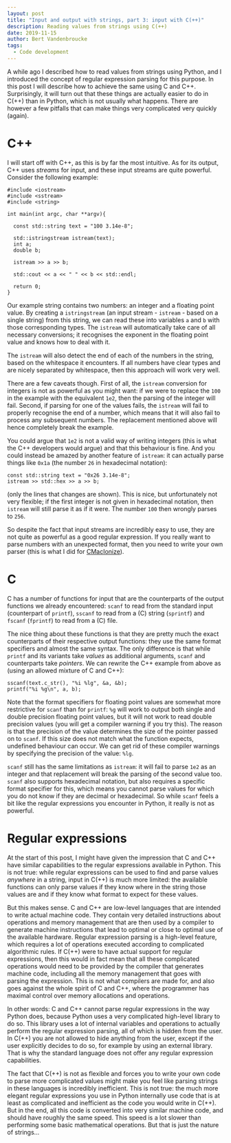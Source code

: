 ```yaml
---
layout: post
title: "Input and output with strings, part 3: input with C(++)"
description: Reading values from strings using C(++)
date: 2019-11-15
author: Bert Vandenbroucke
tags:
  - Code development
---
```


A while ago I described how to read values from strings using Python, 
and I introduced the concept of regular expression parsing for this 
purpose. In this post I will describe how to achieve the same using C 
and C++. Surprisingly, it will turn out that these things are actually 
easier to do in C(++) than in Python, which is not usually what happens. 
There are however a few pitfalls that can make things very complicated 
very quickly (again).

# C++

I will start off with C++, as this is by far the most intuitive. As for 
its output, C++ uses *streams* for input, and these input streams are 
quite powerful. Consider the following example:

```
#include <iostream>
#include <sstream>
#include <string>

int main(int argc, char **argv){

  const std::string text = "100 3.14e-8";

  std::istringstream istream(text);
  int a;
  double b;

  istream >> a >> b;

  std::cout << a << " " << b << std::endl;

  return 0;
}
```

Our example string contains two numbers: an integer and a floating point 
value. By creating a `istringstream` (an input stream - `istream` - 
based on a single string) from this string, we can read these into 
variables `a` and `b` with those corresponding types. The `istream` will 
automatically take care of all necessary conversions; it recognises the 
exponent in the floating point value and knows how to deal with it.

The `istream` will also detect the end of each of the numbers in the 
string, based on the whitespace it encounters. If all numbers have 
clear types and are nicely separated by whitespace, then this approach 
will work very well.

There are a few caveats though. First of all, the `istream` conversion 
for integers is not as powerful as you might want: if we were to replace 
the `100` in the example with the equivalent `1e2`, then the parsing of 
the integer will fail. Second, if parsing for one of the values fails, 
the `istream` will fail to properly recognise the end of a number, which 
means that it will also fail to process any subsequent numbers. The 
replacement mentioned above will hence completely break the example.

You could argue that `1e2` is not a valid way of writing integers (this 
is what the C++ developers would argue) and that this behaviour is fine. 
And you could instead be amazed by another feature of `istream`: it can 
actually parse things like `0x1a` (the number `26` in hexadecimal 
notation):

```
const std::string text = "0x26 3.14e-8";
istream >> std::hex >> a >> b;
```

(only the lines that changes are shown). This is nice, but unfortunately 
not very flexible; if the first integer is not given in hexadecimal 
notation, then `istream` will still parse it as if it were. The number 
`100` then wrongly parses to `256`.

So despite the fact that input streams are incredibly easy to use, they 
are not quite as powerful as a good regular expression. If you really 
want to parse numbers with an unexpected format, then you need to write 
your own parser (this is what I did for 
[CMacIonize](https://github.com/bwvdnbro/CMacIonize/blob/master/src/Utilities.hpp#L119)).

# C

C has a number of functions for input that are the counterparts of the 
output functions we already encountered: `scanf` to read from the 
standard input (counterpart of `printf`), `sscanf` to read from a (C) 
string (`sprintf`) and `fscanf` (`fprintf`) to read from a (C) file.

The nice thing about these functions is that they are pretty much the 
exact counterparts of their respective output functions: they use the 
same format specifiers and almost the same syntax. The only difference 
is that while `printf` and its variants take *values* as additional 
arguments, `scanf` and counterparts take *pointers*. We can rewrite the 
C++ example from above as (using an allowed mixture of C and C++):

```
sscanf(text.c_str(), "%i %lg", &a, &b);
printf("%i %g\n", a, b);
```

Note that the format specifiers for floating point values are somewhat 
more restrictive for `scanf` than for `printf`: `%g` will work to output 
both single and double precision floating point values, but it will not 
work to read double precision values (you will get a compiler warning if 
you try this). The reason is that the precision of the value determines 
the size of the pointer passed on to `scanf`. If this size does not 
match what the function expects, undefined behaviour can occur. We can 
get rid of these compiler warnings by specifying the precision of the 
value: `%lg`.

`scanf` still has the same limitations as `istream`: it will fail to 
parse `1e2` as an integer and that replacement will break the parsing of 
the second value too. `scanf` also supports hexadecimal notation, but 
also requires a specific format specifier for this, which means you 
cannot parse values for which you do not know if they are decimal or 
hexadecimal. So while `scanf` feels a bit like the regular expressions 
you encounter in Python, it really is not as powerful.

# Regular expressions

At the start of this post, I might have given the impression that C and 
C++ have similar capabilities to the regular expressions available in 
Python. This is not true: while regular expressions can be used to find 
and parse values *anywhere* in a string, input in C(++) is much more 
limited: the available functions can only parse values if they know 
where in the string those values are and if they know what format to 
expect for these values.

But this makes sense. C and C++ are low-level languages that are 
intended to write actual machine code. They contain very detailed 
instructions about operations and memory management that are then used 
by a compiler to generate machine instructions that lead to optimal or 
close to optimal use of the available hardware. Regular expression 
parsing is a high-level feature, which requires a lot of operations 
executed according to complicated algorithmic rules. If C(++) were to 
have actual support for regular expressions, then this would in fact 
mean that all these complicated operations would need to be provided by 
the compiler that generates machine code, including all the memory 
management that goes with parsing the expression. This is not what 
compilers are made for, and also goes against the whole spirit of C and 
C++, where the programmer has maximal control over memory allocations 
and operations.

In other words: C and C++ cannot parse regular expressions in the way 
Python does, because Python uses a very complicated high-level library 
to do so. This library uses a lot of internal variables and operations 
to actually perform the regular expression parsing, all of which is 
hidden from the user. In C(++) you are not allowed to hide anything from 
the user, except if the user explicitly decides to do so, for example by 
using an external library. That is why the standard language does not 
offer any regular expression capabilities.

The fact that C(++) is not as flexible and forces you to write your own 
code to parse more complicated values might make you feel like parsing 
strings in these languages is incredibly inefficient. This is not true: 
the much more elegant regular expressions you use in Python internally 
use code that is at least as complicated and inefficient as the code you 
would write in C(++). But in the end, all this code is converted into 
very similar machine code, and should have roughly the same speed. This 
speed is a lot slower than performing some basic mathematical 
operations. But that is just the nature of strings...
